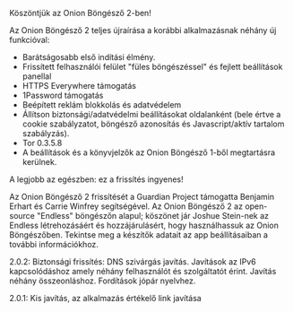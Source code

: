 Köszöntjük az Onion Böngésző 2-ben!

Az Onion Böngésző 2 teljes újraírása a korábbi alkalmazásnak néhány új funkcióval: 

* Barátságosabb első indítási élmény.
* Frissített felhasználói felület "füles böngészéssel" és fejlett beállítások panellal
* HTTPS Everywhere támogatás
* 1Password támogatás
* Beépített reklám blokkolás és adatvédelem
* Állítson biztonsági/adatvédelmi beállításokat oldalanként (bele értve a cookie szabályzatot, böngésző azonosítás és Javascript/aktív tartalom szabályzás).
* Tor 0.3.5.8
* A beállítások és a könyvjelzők az Onion Böngésző 1-ből megtartásra kerülnek.

A legjobb az egészben: ez a frissítés ingyenes!

Az Onion Böngésző 2 frissítését a Guardian Project támogatta Benjamin Erhart és Carrie Winfrey segítségével. Az Onion Böngésző 2 az open-source "Endless" böngészőn alapul; köszönet jár Joshue Stein-nek az Endless létrehozásáért és hozzájárulásért, hogy használhassuk az Onion Böngészőben.  Tekintse meg a készítők adatait az app beállításaiban a további információkhoz.

2.0.2: Biztonsági frissítés: DNS szivárgás javítás. Javítások az IPv6 kapcsolódáshoz amely néhány felhasználót és szolgáltatót érint. Javítás néhány összeonláshoz. Fordítások jópár nyelvhez.

2.0.1: Kis javítás, az alkalmazás értékelő link javítása
